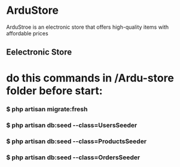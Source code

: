 # ArduStore
ArduStroe is an electronic store that offers high-quality items with affordable prices
## Eelectronic Store

# do this commands in /Ardu-store folder before start: 
### $ php artisan migrate:fresh
### $ php artisan db:seed --class=UsersSeeder
### $ php artisan db:seed --class=ProductsSeeder
### $ php artisan db:seed --class=OrdersSeeder

